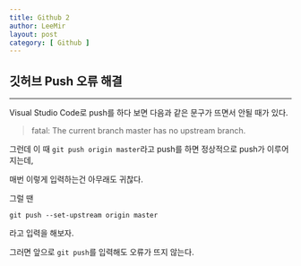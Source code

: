 ```yaml
---
title: Github 2
author: LeeMir
layout: post
category: [ Github ]
---
```


## 깃허브 Push 오류 해결

- - -

Visual Studio Code로 push를 하다 보면 다음과 같은 문구가 뜨면서 안될 때가 있다. 

> fatal: The current branch master has no upstream branch.



그런데 이 때 `git push origin master`라고 push를 하면 정상적으로 push가 이루어지는데,

매번 이렇게 입력하는건 아무래도 귀찮다.

그럴 땐

`git push --set-upstream origin master`

라고 입력을 해보자.

그러면 앞으로 `git push`를 입력해도 오류가 뜨지 않는다.